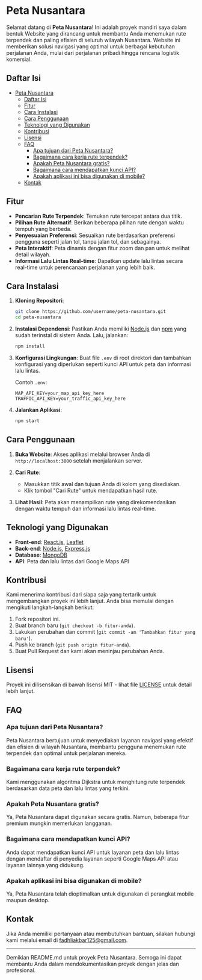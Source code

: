 # Peta Nusantara

Selamat datang di **Peta Nusantara**! Ini adalah proyek mandiri saya dalam bentuk Website yang dirancang untuk membantu Anda menemukan rute terpendek dan paling efisien di seluruh wilayah Nusantara. Website ini memberikan solusi navigasi yang optimal untuk berbagai kebutuhan perjalanan Anda, mulai dari perjalanan pribadi hingga rencana logistik komersial.

## Daftar Isi

- [Peta Nusantara](#peta-nusantara)
  - [Daftar Isi](#daftar-isi)
  - [Fitur](#fitur)
  - [Cara Instalasi](#cara-instalasi)
  - [Cara Penggunaan](#cara-penggunaan)
  - [Teknologi yang Digunakan](#teknologi-yang-digunakan)
  - [Kontribusi](#kontribusi)
  - [Lisensi](#lisensi)
  - [FAQ](#faq)
    - [Apa tujuan dari Peta Nusantara?](#apa-tujuan-dari-peta-nusantara)
    - [Bagaimana cara kerja rute terpendek?](#bagaimana-cara-kerja-rute-terpendek)
    - [Apakah Peta Nusantara gratis?](#apakah-peta-nusantara-gratis)
    - [Bagaimana cara mendapatkan kunci API?](#bagaimana-cara-mendapatkan-kunci-api)
    - [Apakah aplikasi ini bisa digunakan di mobile?](#apakah-aplikasi-ini-bisa-digunakan-di-mobile)
  - [Kontak](#kontak)

## Fitur

- **Pencarian Rute Terpendek**: Temukan rute tercepat antara dua titik.
- **Pilihan Rute Alternatif**: Berikan beberapa pilihan rute dengan waktu tempuh yang berbeda.
- **Penyesuaian Preferensi**: Sesuaikan rute berdasarkan preferensi pengguna seperti jalan tol, tanpa jalan tol, dan sebagainya.
- **Peta Interaktif**: Peta dinamis dengan fitur zoom dan pan untuk melihat detail wilayah.
- **Informasi Lalu Lintas Real-time**: Dapatkan update lalu lintas secara real-time untuk perencanaan perjalanan yang lebih baik.

## Cara Instalasi

1. **Kloning Repositori**:

   ```bash
   git clone https://github.com/username/peta-nusantara.git
   cd peta-nusantara
   ```

2. **Instalasi Dependensi**:
   Pastikan Anda memiliki [Node.js](https://nodejs.org/) dan [npm](https://www.npmjs.com/) yang sudah terinstal di sistem Anda. Lalu, jalankan:

   ```bash
   npm install
   ```

3. **Konfigurasi Lingkungan**:
   Buat file `.env` di root direktori dan tambahkan konfigurasi yang diperlukan seperti kunci API untuk peta dan informasi lalu lintas.

   Contoh `.env`:

   ```env
   MAP_API_KEY=your_map_api_key_here
   TRAFFIC_API_KEY=your_traffic_api_key_here
   ```

4. **Jalankan Aplikasi**:
   ```bash
   npm start
   ```

## Cara Penggunaan

1. **Buka Website**: Akses aplikasi melalui browser Anda di `http://localhost:3000` setelah menjalankan server.

2. **Cari Rute**:

   - Masukkan titik awal dan tujuan Anda di kolom yang disediakan.
   - Klik tombol "Cari Rute" untuk mendapatkan hasil rute.

3. **Lihat Hasil**: Peta akan menampilkan rute yang direkomendasikan dengan waktu tempuh dan informasi lalu lintas real-time.

## Teknologi yang Digunakan

- **Front-end**: [React.js](https://reactjs.org/), [Leaflet](https://leafletjs.com/)
- **Back-end**: [Node.js](https://nodejs.org/), [Express.js](https://expressjs.com/)
- **Database**: [MongoDB](https://www.mongodb.com/)
- **API**: Peta dan lalu lintas dari Google Maps API

## Kontribusi

Kami menerima kontribusi dari siapa saja yang tertarik untuk mengembangkan proyek ini lebih lanjut. Anda bisa memulai dengan mengikuti langkah-langkah berikut:

1. Fork repositori ini.
2. Buat branch baru (`git checkout -b fitur-anda`).
3. Lakukan perubahan dan commit (`git commit -am 'Tambahkan fitur yang baru'`).
4. Push ke branch (`git push origin fitur-anda`).
5. Buat Pull Request dan kami akan meninjau perubahan Anda.

## Lisensi

Proyek ini dilisensikan di bawah lisensi MIT - lihat file [LICENSE](LICENSE) untuk detail lebih lanjut.

## FAQ

### Apa tujuan dari Peta Nusantara?

Peta Nusantara bertujuan untuk menyediakan layanan navigasi yang efektif dan efisien di wilayah Nusantara, membantu pengguna menemukan rute terpendek dan optimal untuk perjalanan mereka.

### Bagaimana cara kerja rute terpendek?

Kami menggunakan algoritma Dijkstra untuk menghitung rute terpendek berdasarkan data peta dan lalu lintas yang terkini.

### Apakah Peta Nusantara gratis?

Ya, Peta Nusantara dapat digunakan secara gratis. Namun, beberapa fitur premium mungkin memerlukan langganan.

### Bagaimana cara mendapatkan kunci API?

Anda dapat mendapatkan kunci API untuk layanan peta dan lalu lintas dengan mendaftar di penyedia layanan seperti Google Maps API atau layanan lainnya yang didukung.

### Apakah aplikasi ini bisa digunakan di mobile?

Ya, Peta Nusantara telah dioptimalkan untuk digunakan di perangkat mobile maupun desktop.

## Kontak

Jika Anda memiliki pertanyaan atau membutuhkan bantuan, silakan hubungi kami melalui email di [fadhliakbar125@gmail.com](mailto:fadhliakbar125@gmail.com).

---

Demikian README.md untuk proyek Peta Nusantara. Semoga ini dapat membantu Anda dalam mendokumentasikan proyek dengan jelas dan profesional.
